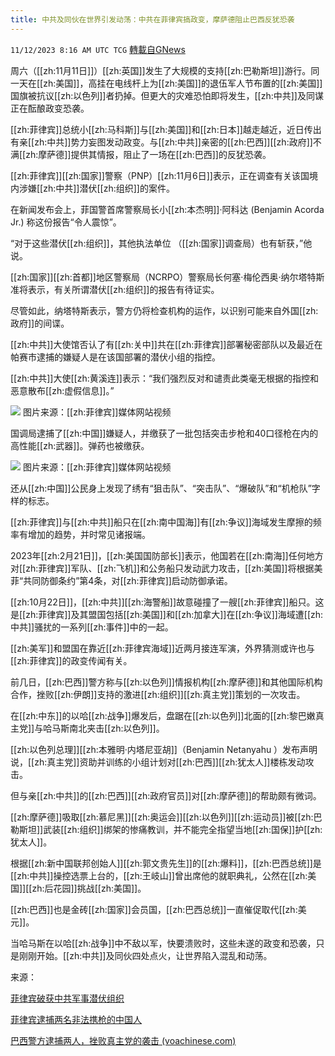 ```yaml
---
title: 中共及同伙在世界引发动荡：中共在菲律宾搞政变，摩萨德阻止巴西反犹恐袭
---
```

`11/12/2023 8:16 AM UTC TCG` [轉載自GNews](https://gnews.org/articles/1964748)

周六（[[zh:11月11日]]）[[zh:英国]]发生了大规模的支持[[zh:巴勒斯坦]]游行。同一天在[[zh:美国]]，高挂在电线杆上为[[zh:美国]]的退伍军人节布置的[[zh:美国]]国旗被抗议[[zh:以色列]]者扔掉。但更大的灾难恐怕即将发生，[[zh:中共]]及同谋正在酝酿政变恐袭。

[[zh:菲律宾]]总统小[[zh:马科斯]]与[[zh:美国]]和[[zh:日本]]越走越近，近日传出有亲[[zh:中共]]势力妄图发动政变。与[[zh:中共]]亲密的[[zh:巴西]][[zh:政府]]不满[[zh:摩萨德]]提供其情报，阻止了一场在[[zh:巴西]]的反犹恐袭。

[[zh:菲律宾]][[zh:国家]]警察（PNP）[[zh:11月6日]]表示，正在调查有关该国境内涉嫌[[zh:中共]]潜伏[[zh:组织]]的案件。

在新闻发布会上，菲国警首席警察局长小[[zh:本杰明]]·阿科达 (Benjamin Acorda Jr.) 称这份报告“令人震惊”。

“对于这些潜伏[[zh:组织]]，其他执法单位 （[[zh:国家]]调查局）也有斩获，”他说。

[[zh:国家]][[zh:首都]]地区警察局（NCRPO）警察局长何塞·梅伦西奥·纳尔塔特斯准将表示，有关所谓潜伏[[zh:组织]]的报告有待证实。

尽管如此，纳塔特斯表示，警方仍将检查机构的运作，以识别可能来自外国[[zh:政府]]的间谍。

[[zh:中共]]大使馆否认了有[[zh:关中]]共在[[zh:菲律宾]]部署秘密部队以及最近在帕赛市逮捕的嫌疑人是在该国部署的潜伏小组的指控。

[[zh:中共]]大使[[zh:黄溪连]]表示：“我们强烈反对和谴责此类毫无根据的指控和恶意散布[[zh:虚假信息]]。”


![](ipfs://Qmchgpd6qtbKBHiP9HaMKGgSAbRpUg9Lc7TqsGppLby1Kw?.png)
图片来源：[[zh:菲律宾]]媒体网站视频

国调局逮捕了[[zh:中国]]嫌疑人，并缴获了一批包括突击步枪和40口径枪在内的高性能[[zh:武器]]。弹药也被缴获。


![](ipfs://Qma82ziZerbqJPK7oCT43Uwtz7syx8NoQoPRbcCG1rvSNn?.png)
图片来源：[[zh:菲律宾]]媒体网站视频

还从[[zh:中国]]公民身上发现了绣有“狙击队”、“突击队”、“爆破队”和“机枪队”字样的标志。

[[zh:菲律宾]]与[[zh:中共]]船只在[[zh:南中国海]]有[[zh:争议]]海域发生摩擦的频率有增加的趋势，并时常见诸报端。

2023年[[zh:2月21日]]，[[zh:美国国防部长]]表示，他国若在[[zh:南海]]任何地方对[[zh:菲律宾]]军队、[[zh:飞机]]和公务船只发动武力攻击，[[zh:美国]]将根据美菲“共同防御条约”第4条，对[[zh:菲律宾]]启动防御承诺。

[[zh:10月22日]]，[[zh:中共]][[zh:海警船]]故意碰撞了一艘[[zh:菲律宾]]船只。这是[[zh:菲律宾]]及其盟国包括[[zh:美国]]和[[zh:加拿大]]在[[zh:争议]]海域遭[[zh:中共]]骚扰的一系列[[zh:事件]]中的一起。

[[zh:美军]]和盟国在靠近[[zh:菲律宾海域]]近两月接连军演，外界猜测或许也与[[zh:菲律宾]]的政变传闻有关。

前几日，[[zh:巴西]]警方称与[[zh:以色列]]情报机构[[zh:摩萨德]]和其他国际机构合作，挫败[[zh:伊朗]]支持的激进[[zh:组织]][[zh:真主党]]策划的一次攻击。

在[[zh:中东]]的以哈[[zh:战争]]爆发后，盘踞在[[zh:以色列]]北面的[[zh:黎巴嫩真主党]]与哈马斯南北夹击[[zh:以色列]]。

[[zh:以色列总理]][[zh:本雅明·内塔尼亚胡]]（Benjamin Netanyahu ）发布声明说，[[zh:真主党]]资助并训练的小组计划对[[zh:巴西]][[zh:犹太人]]楼栋发动攻击。

但与亲[[zh:中共]]的[[zh:巴西]][[zh:政府官员]]对[[zh:摩萨德]]的帮助颇有微词。

[[zh:摩萨德]]吸取[[zh:慕尼黑]][[zh:奥运会]][[zh:以色列]][[zh:运动员]]被[[zh:巴勒斯坦]]武装[[zh:组织]]绑架的惨痛教训，并不能完全指望当地[[zh:国保]]护[[zh:犹太人]]。

根据[[zh:新中国联邦创始人]][[zh:郭文贵先生]]的[[zh:爆料]]，[[zh:巴西总统]]是[[zh:中共]]操控选票上台的，[[zh:王岐山]]曾出席他的就职典礼，公然在[[zh:美国]][[zh:后花园]]挑战[[zh:美国]]。

[[zh:巴西]]也是金砖[[zh:国家]]会员国，[[zh:巴西总统]]一直催促取代[[zh:美元]]。

当哈马斯在以哈[[zh:战争]]中不敌以军，快要溃败时，这些未遂的政变和恐袭，只是刚刚开始。[[zh:中共]]及同伙四处点火，让世界陷入混乱和动荡。

来源：

[菲律宾破获中共军事潜伏组织](https://www.gmanetwork.com/news/topstories/nation/887417/pnp-looking-into-alleged-chinese-sleeper-cells-in-philippines/story/)

[菲律宾逮捕两名非法携枪的中国人](https://www.gmanetwork.com/news/topstories/metro/885726/2-chinese-nationals-nabbed-in-pasig-for-illegal-possession-of-firearms/story/)

[巴西警方逮捕两人，挫败真主党的袭击 (voachinese.com)](https://www.voachinese.com/a/brazil-foiled-hezbollah-attack-20231108/7347373.html)



